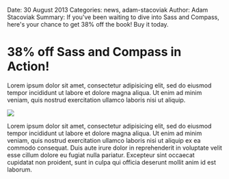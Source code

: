 Date: 30 August 2013
Categories: news, adam-stacoviak
Author: Adam Stacoviak
Summary: If you've been waiting to dive into Sass and Compass, here's your chance to get 38% off the book! Buy it today.

# 38% off Sass and Compass in Action!

Lorem ipsum dolor sit amet, consectetur adipisicing elit, sed do eiusmod tempor incididunt ut labore et dolore magna aliqua. Ut enim ad minim veniam, quis nostrud exercitation ullamco laboris nisi ut aliquip.

<a href="/"><img src="/attachments/sass-compass-in-action.jpg" class="full" /></a>

Lorem ipsum dolor sit amet, consectetur adipisicing elit, sed do eiusmod tempor incididunt ut labore et dolore magna aliqua. Ut enim ad minim veniam, quis nostrud exercitation ullamco laboris nisi ut aliquip ex ea commodo consequat. Duis aute irure dolor in reprehenderit in voluptate velit esse cillum dolore eu fugiat nulla pariatur. Excepteur sint occaecat cupidatat non proident, sunt in culpa qui officia deserunt mollit anim id est laborum.